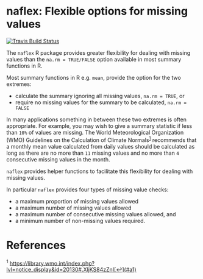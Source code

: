 # naflex: Flexible options for missing values

[![Travis Build Status](https://travis-ci.org/dannyparsons/naflex.svg?branch=master)](https://travis-ci.org/dannyparsons/naflex)

The `naflex` R package provides greater flexibility for dealing with missing values than the `na.rm = TRUE/FALSE` option available in most summary functions in R.

Most summary functions in R e.g. `mean`, provide the option for the two extremes:
- calculate the summary ignoring all missing values, `na.rm = TRUE`, or
- require no missing values for the summary to be calculated, `na.rm = FALSE`

In many applications something in between these two extremes is often appropriate. For example, you may wish to give a summary statistic if less than `10%` of values are missing. The World Meteorological Organization (WMO) Guidelines on the Calculation of Climate Normals<sup id="a1">[1](#f1)</sup> recommends that a monthly mean value calculated from daily values should be calculated as long as there are no more than `11` missing values and no more than `4` consecutive missing values in the month.

`naflex` provides helper functions to facilitate this flexibility for dealing with missing values.

In particular `naflex` provides four types of missing value checks:
- a maximum proportion of missing values allowed
- a maximum number of missing values allowed
- a maximum number of consecutive missing values allowed, and
- a minimum number of non-missing values required.

# References
<sup id="f1">1</sup> https://library.wmo.int/index.php?lvl=notice_display&id=20130#.XljKS84zZnI[↩](#a1)
